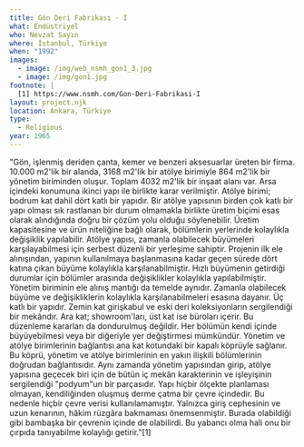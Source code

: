 ```yaml
---
title: Gön Deri Fabrikası - I
what: Endüstriyel
who: Nevzat Sayın
where: İstanbul, Türkiye
when: "1992"
images:
  - image: /img/web_nsmh_gon1_3.jpg
  - image: /img/gon1.jpg
footnote: |
  [1] https://www.nsmh.com/Gon-Deri-Fabrikasi-I
layout: project.njk
location: Ankara, Türkiye
type:
  - Religious
year: 1965
---
```

"Gön, işlenmiş deriden çanta, kemer ve benzeri aksesuarlar üreten bir firma. 10.000 m2'lik bir alanda, 3168 m2'lik bir atölye birimiyle 864 m2'lik bir yönetim biriminden oluşur. Toplam 4032 m2'lik bir inşaat alanı var. Arsa içindeki konumuna ikinci yapı ile birlikte karar verilmiştir. Atölye birimi; bodrum kat dahil dört katlı bir yapıdır. Bir atölye yapısının birden çok katlı bir yapı olması sık rastlanan bir durum olmamakla birlikte üretim biçimi esas olarak alındığında doğru bir çözüm yolu olduğu söylenebilir. Üretim kapasitesine ve ürün niteliğine bağlı olarak, bölümlerin yerlerinde kolaylıkla değişiklik yapılabilir. Atölye yapısı, zamanla olabilecek büyümeleri karşılayabilmesi için serbest düzenli bir yerleşime sahiptir. Projenin ilk ele alınışından, yapının kullanılmaya başlanmasına kadar geçen sürede dört katına çıkan büyüme kolaylıkla karşılanabilmiştir. Hızlı büyümenin getirdiği durumlar için bölümler arasında değişiklikler kolaylıkla yapılabilmiştir. Yönetim biriminin ele alınış mantığı da temelde aynıdır. Zamanla olabilecek büyüme ve değişikliklerin kolaylıkla karşılanabilmeleri esasına dayanır. Üç katlı bir yapıdır. Zemin kat girişkabul ve eski deri koleksiyonların sergilendiği bir mekândır. Ara kat; showroom'ları, üst kat ise büroları içerir. Bu düzenleme kararları da dondurulmuş değildir. Her bölümün kendi içinde büyüyebilmesi veya bir diğeriyle yer değiştirmesi mümkündür. Yönetim ve atölye birimlerinin bağlantısı ana kat kotundaki bir kapalı köprüyle sağlanır. Bu köprü, yönetim ve atölye birimlerinin en yakın ilişkili bölümlerinin doğrudan bağlantısıdır. Aynı zamanda yönetim yapısından girip, atölye yapısına geçecek biri için de bütün iç mekân karakterinin ve işleyişinin sergilendiği "podyum"un bir parçasıdır. Yapı hiçbir ölçekte planlaması olmayan, kendiliğinden oluşmuş derme çatma bir çevre içindedir. Bu nedenle hiçbir çevre verisi kullanılamamıştır. Yalnızca giriş cephesinin ve uzun kenarının, hâkim rüzgâra bakmaması önemsenmiştir. Burada olabildiği gibi bambaşka bir çevrenin içinde de olabilirdi. Bu yabancı olma hali onu bir çırpıda tanıyabilme kolaylığı getirir."\[1]